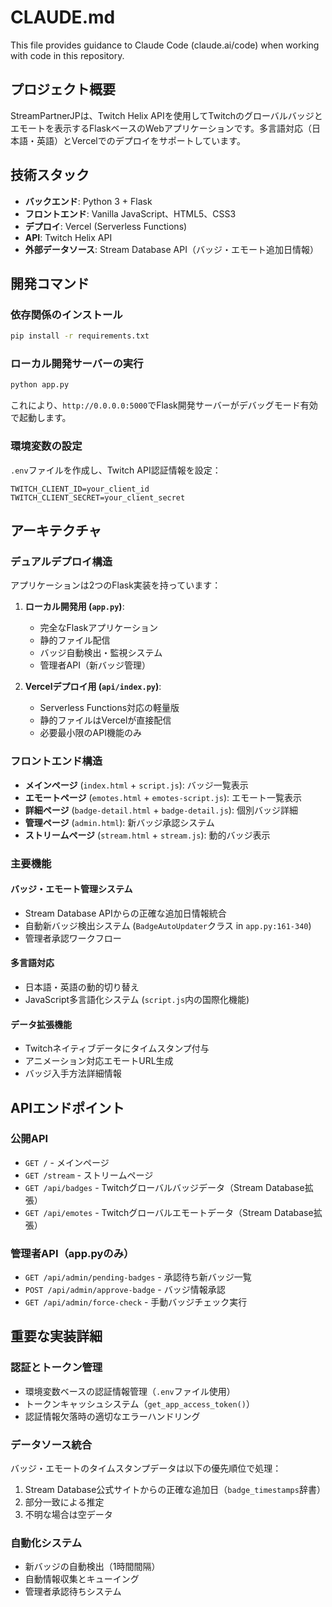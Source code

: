 # CLAUDE.md

This file provides guidance to Claude Code (claude.ai/code) when working with code in this repository.

## プロジェクト概要

StreamPartnerJPは、Twitch Helix APIを使用してTwitchのグローバルバッジとエモートを表示するFlaskベースのWebアプリケーションです。多言語対応（日本語・英語）とVercelでのデプロイをサポートしています。

## 技術スタック

- **バックエンド**: Python 3 + Flask
- **フロントエンド**: Vanilla JavaScript、HTML5、CSS3
- **デプロイ**: Vercel (Serverless Functions)
- **API**: Twitch Helix API
- **外部データソース**: Stream Database API（バッジ・エモート追加日情報）

## 開発コマンド

### 依存関係のインストール
```bash
pip install -r requirements.txt
```

### ローカル開発サーバーの実行
```bash
python app.py
```
これにより、`http://0.0.0.0:5000`でFlask開発サーバーがデバッグモード有効で起動します。

### 環境変数の設定
`.env`ファイルを作成し、Twitch API認証情報を設定：
```
TWITCH_CLIENT_ID=your_client_id
TWITCH_CLIENT_SECRET=your_client_secret
```

## アーキテクチャ

### デュアルデプロイ構造
アプリケーションは2つのFlask実装を持っています：

1. **ローカル開発用 (`app.py`)**:
   - 完全なFlaskアプリケーション
   - 静的ファイル配信
   - バッジ自動検出・監視システム
   - 管理者API（新バッジ管理）

2. **Vercelデプロイ用 (`api/index.py`)**:
   - Serverless Functions対応の軽量版
   - 静的ファイルはVercelが直接配信
   - 必要最小限のAPI機能のみ

### フロントエンド構造
- **メインページ** (`index.html` + `script.js`): バッジ一覧表示
- **エモートページ** (`emotes.html` + `emotes-script.js`): エモート一覧表示  
- **詳細ページ** (`badge-detail.html` + `badge-detail.js`): 個別バッジ詳細
- **管理ページ** (`admin.html`): 新バッジ承認システム
- **ストリームページ** (`stream.html` + `stream.js`): 動的バッジ表示

### 主要機能

#### バッジ・エモート管理システム
- Stream Database APIからの正確な追加日情報統合
- 自動新バッジ検出システム (`BadgeAutoUpdater`クラス in `app.py:161-340`)
- 管理者承認ワークフロー

#### 多言語対応
- 日本語・英語の動的切り替え
- JavaScript多言語化システム (`script.js`内の国際化機能)

#### データ拡張機能
- Twitchネイティブデータにタイムスタンプ付与
- アニメーション対応エモートURL生成
- バッジ入手方法詳細情報

## APIエンドポイント

### 公開API
- `GET /` - メインページ
- `GET /stream` - ストリームページ  
- `GET /api/badges` - Twitchグローバルバッジデータ（Stream Database拡張）
- `GET /api/emotes` - Twitchグローバルエモートデータ（Stream Database拡張）

### 管理者API（app.pyのみ）
- `GET /api/admin/pending-badges` - 承認待ち新バッジ一覧
- `POST /api/admin/approve-badge` - バッジ情報承認
- `GET /api/admin/force-check` - 手動バッジチェック実行

## 重要な実装詳細

### 認証とトークン管理
- 環境変数ベースの認証情報管理（`.env`ファイル使用）
- トークンキャッシュシステム（`get_app_access_token()`）
- 認証情報欠落時の適切なエラーハンドリング

### データソース統合
バッジ・エモートのタイムスタンプデータは以下の優先順位で処理：
1. Stream Database公式サイトからの正確な追加日（`badge_timestamps`辞書）
2. 部分一致による推定
3. 不明な場合は空データ

### 自動化システム
- 新バッジの自動検出（1時間間隔）
- 自動情報収集とキューイング
- 管理者承認待ちシステム